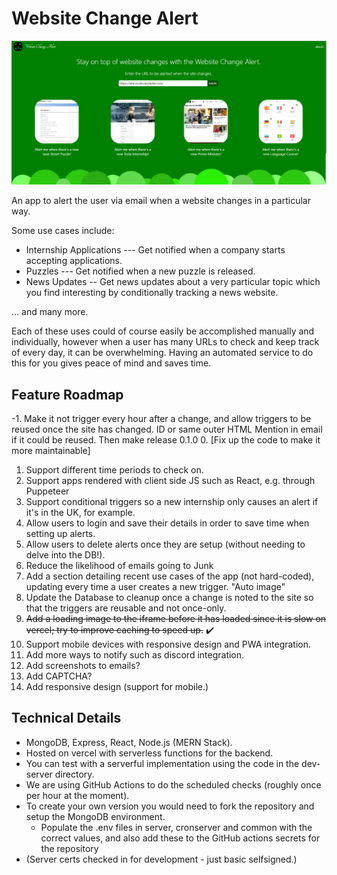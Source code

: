 # Website Change Alert

<img src="Main_Screen.png" alt="The Main Screen of the Applicaon /">

An app to alert the user via email when a website changes in a particular way.

Some use cases include:
- Internship Applications --- Get notified when a company starts accepting applications.
- Puzzles --- Get notified when a new puzzle is released.
- News Updates -- Get news updates about a very particular topic which you find interesting by conditionally tracking a news website.

... and many more.

Each of these uses could of course easily be accomplished manually and individually, however when a user has many URLs to check and keep track of every day, it can be overwhelming. Having an automated service to do this for you gives peace of mind and saves time. 

## Feature Roadmap
-1. Make it not trigger every hour after a change, and allow triggers to be reused once the site has changed.
    ID or same outer HTML
    Mention in email if it could be reused.
    Then make release 0.1.0
0. [Fix up the code to make it more maintainable]
1. Support different time periods to check on.
2. Support apps rendered with client side JS such as React, e.g. through Puppeteer
3. Support conditional triggers so a new internship only causes an alert if it's in the UK, for example.
4. Allow users to login and save their details in order to save time when setting up alerts.
5. Allow users to delete alerts once they are setup (without needing to delve into the DB!).
6. Reduce the likelihood of emails going to Junk
7. Add a section detailing recent use cases of the app (not hard-coded), updating every time a user creates a new trigger.
    "Auto image"
8. Update the Database to cleanup once a change is noted to the site so that the triggers are reusable and not once-only. 
9. ~~Add a loading image to the iframe before it has loaded since it is slow on vercel; try to improve caching to speed up.~~ ✔️
10. Support mobile devices with responsive design and PWA integration.
11. Add more ways to notify such as discord integration.
12. Add screenshots to emails?
13. Add CAPTCHA?
14. Add responsive design (support for mobile.)

## Technical Details
- MongoDB, Express, React, Node.js (MERN Stack).
- Hosted on vercel with serverless functions for the backend.
- You can test with a serverful implementation using the code in the dev-server directory.
- We are using GitHub Actions to do the scheduled checks (roughly once per hour at the moment).
- To create your own version you would need to fork the repository and setup the MongoDB environment.
    - Populate the .env files in server, cronserver and common with the correct values, and also add these to the GitHub actions secrets for the repository
- (Server certs checked in for development - just basic selfsigned.)
